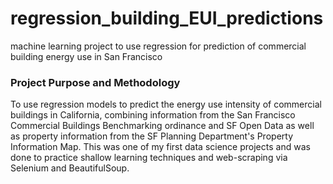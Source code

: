 # regression_building_EUI_predictions
machine learning project to use regression for prediction of commercial building energy use in San Francisco

### Project Purpose and Methodology
To use regression models to predict the energy use intensity of commercial buildings in California, combining information from the San Francisco Commercial Buildings Benchmarking ordinance and SF Open Data as well as property information from the SF Planning Department's Property Information Map. This was one of my first data science projects and was done to practice shallow learning techniques and web-scraping via Selenium and BeautifulSoup.
